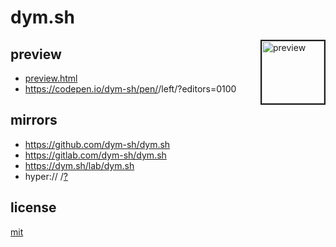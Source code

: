 # dym.sh

> <DESCRIPTION>


<a href='preview.png'><img height=100 border=2 align='right' alt='preview' src='preview.png'></a>
## preview
- [preview.html](preview.html)
- https://codepen.io/dym-sh/pen/<TBD>/left/?editors=0100


## mirrors
- https://github.com/dym-sh/dym.sh
- https://gitlab.com/dym-sh/dym.sh
- https://dym.sh/lab/dym.sh
- hyper://<TBD> /[?](https://beakerbrowser.com)


## license
[mit](license)
